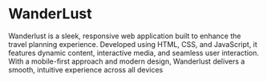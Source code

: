 # WanderLust
Wanderlust is a sleek, responsive web application built to enhance the travel planning experience. Developed using HTML, CSS, and JavaScript, it features dynamic content, interactive media, and seamless user interaction. With a mobile-first approach and modern design, Wanderlust delivers a smooth, intuitive experience across all devices
